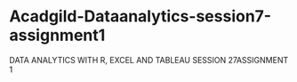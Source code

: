 # Acadgild-Dataanalytics-session7-assignment1
DATA ANALYTICS WITH R, EXCEL AND TABLEAU SESSION 27ASSIGNMENT 1
